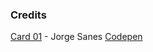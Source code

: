 ### Credits

[Card 01](./Card01/card01.html) - Jorge Sanes [Codepen](https://codepen.io/jorgesanes10/pen/QdMEXr)
